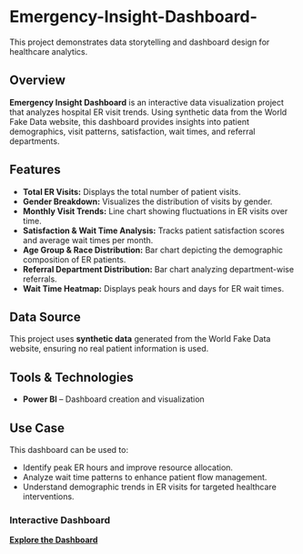 # Emergency-Insight-Dashboard-
This project demonstrates data storytelling and dashboard design for healthcare analytics.


## Overview  
**Emergency Insight Dashboard** is an interactive data visualization project that analyzes hospital ER visit trends. Using synthetic data from the World Fake Data website, this dashboard provides insights into patient demographics, visit patterns, satisfaction, wait times, and referral departments.  

## Features  
- **Total ER Visits:** Displays the total number of patient visits.  
- **Gender Breakdown:** Visualizes the distribution of visits by gender.  
- **Monthly Visit Trends:** Line chart showing fluctuations in ER visits over time.  
- **Satisfaction & Wait Time Analysis:** Tracks patient satisfaction scores and average wait times per month.  
- **Age Group & Race Distribution:** Bar chart depicting the demographic composition of ER patients.  
- **Referral Department Distribution:** Bar chart analyzing department-wise referrals.  
- **Wait Time Heatmap:** Displays peak hours and days for ER wait times.  

## Data Source  
This project uses **synthetic data** generated from the World Fake Data website, ensuring no real patient information is used.  

## Tools & Technologies  
- **Power BI** – Dashboard creation and visualization  


## Use Case  
This dashboard can be used to:  
- Identify peak ER hours and improve resource allocation.  
- Analyze wait time patterns to enhance patient flow management.  
- Understand demographic trends in ER visits for targeted healthcare interventions.

### Interactive Dashboard
[**Explore the Dashboard**](https://app.powerbi.com/view?r=eyJrIjoiZDFmZGMwMDctOTFmNC00NTgxLTgzNmMtZmUyNmVkOWI0ZWExIiwidCI6IjllZjlmNDg5LWUwYTAtNGVlYi04N2NjLTNhNTI2MTEyZmQwZCIsImMiOjF9)


